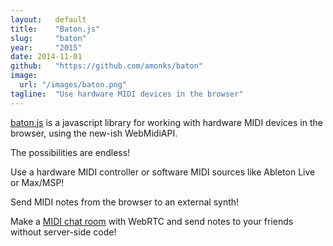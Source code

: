 ```yaml
---
layout:   default
title:    "Baton.js"
slug:     "baton"
year:     "2015"
date: 2014-11-01
github:   "https://github.com/amonks/baton"
image:
  url: "/images/baton.png"
tagline:  "Use hardware MIDI devices in the browser"
---
```

[baton.js](https://github.com/amonks/baton) is a javascript library for working with hardware MIDI devices in the browser, using the new-ish WebMidiAPI.

The possibilities are endless!

Use a hardware MIDI controller or software MIDI sources like Ableton Live or Max/MSP!

Send MIDI notes from the browser to an external synth!

Make a [MIDI chat room](http://baton.monks.co/examples/rtc.html) with WebRTC and send notes to your friends without server-side code!

